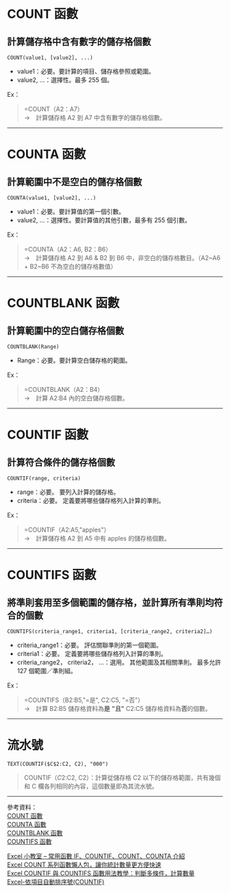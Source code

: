 # COUNT 函數
## 計算儲存格中含有數字的儲存格個數
    COUNT(value1, [value2], ...)
* value1：必要。要計算的項目、儲存格參照或範圍。
* value2, ...：選擇性。最多 255 個。

Ex：    
>   =COUNT（A2：A7）  
>   →　計算儲存格 A2 到 A7 中含有數字的儲存格個數。

---
# COUNTA 函數
## 計算範圍中不是空白的儲存格個數
    COUNTA(value1, [value2], ...)
* value1：必要。要計算值的第一個引數。
* value2, ...：選擇性。要計算值的其他引數，最多有 255 個引數。

Ex：    
>   =COUNTA（A2：A6, B2：B6）  
>   →　計算儲存格 A2 到 A6 & B2 到 B6 中，非空白的儲存格數目。（A2~A6 + B2~B6 不為空白的儲存格數值）

---
# COUNTBLANK 函數
## 計算範圍中的空白儲存格個數  
    COUNTBLANK(Range)
* Range：必要。要計算空白儲存格的範圍。

Ex：    
>   =COUNTBLANK（A2：B4）  
>   →　計算 A2:B4 內的空白儲存格個數。

---
# COUNTIF 函數
## 計算符合條件的儲存格個數
    COUNTIF(range, criteria)
* range：必要。 要列入計算的儲存格。
* criteria：必要。 定義要將哪些儲存格列入計算的準則。

Ex：    
>   =COUNTIF（A2:A5,"apples"）  
>   →　計算儲存格 A2 到 A5 中有 apples 的儲存格個數。

---
# COUNTIFS 函數
## 將準則套用至多個範圍的儲存格，並計算所有準則均符合的個數
    COUNTIFS(criteria_range1, criteria1, [criteria_range2, criteria2]…)
* criteria_range1：必要。 評估關聯準則的第一個範圍。
* criteria1：必要。 定義要將哪些儲存格列入計算的準則。
* criteria_range2， criteria2， ...：選用。 其他範圍及其相關準則。 最多允許 127 個範圍／準則組。

Ex：    
>   =COUNTIFS（B2:B5,"=是", C2:C5, "=否"）  
>   →　計算 B2:B5 儲存格資料為**是** __"且"__ C2:C5 儲存格資料為**否**的個數。

---
# 流水號
    TEXT(COUNTIF($C$2:C2, C2), "000")
>   COUNTIF（$C$2:C2, C2）：計算從儲存格 C2 以下的儲存格範圍，共有幾個和 C 欄各列相同的內容，這個數量即為其流水號。




---
參考資料：  
[COUNT 函數](https://support.microsoft.com/zh-tw/office/count-%E5%87%BD%E6%95%B8-a59cd7fc-b623-4d93-87a4-d23bf411294c)  
[COUNTA 函數](https://support.microsoft.com/zh-tw/office/counta-%E5%87%BD%E6%95%B8-7dc98875-d5c1-46f1-9a82-53f3219e2509)  
[COUNTBLANK 函數](https://support.microsoft.com/zh-tw/office/countblank-%E5%87%BD%E6%95%B8-6a92d772-675c-4bee-b346-24af6bd3ac22)   
[COUNTIFS 函數](https://support.microsoft.com/zh-tw/office/countifs-%E5%87%BD%E6%95%B8-dda3dc6e-f74e-4aee-88bc-aa8c2a866842)

[Excel 小教室 – 常用函數 IF、COUNTIF、COUNT、COUNTA 介紹](https://steachs.com/archives/29395)  
[Excel COUNT 系列函數懶人包，讓你統計數量更方便快速](https://today.line.me/tw/v2/article/qgpYDG)   
[Excel COUNTIF 與 COUNTIFS 函數用法教學：判斷多條件，計算數量](https://blog.gtwang.org/windows/excel-countif-countifs-function-tutorial/)  
[Excel-依項目自動排序號(COUNTIF)](https://isvincent.pixnet.net/blog/post/39030187-excel-%E4%BE%9D%E9%A0%85%E7%9B%AE%E8%87%AA%E5%8B%95%E6%8E%92%E5%BA%8F%E8%99%9F(countif))
 



 
